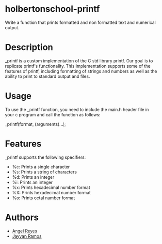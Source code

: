 # holbertonschool-printf
Write a function that prints formatted and non formatted text and numerical output.

# Description
\_printf is a custom implementation of the C std library printf. Our goal is to 
replicate printf's functionality. This implementation supports some of the features of
printf, including formatting of strings and numbers as well as the ability to print to 
standard output and files.

# Usage
To use the \_printf function, you need to include the main.h header file in your c 
program and call the function as follows:

\_printf(format, (arguments)...);

# Features
\_printf supports the following specifiers:

- %c: Prints a single character
- %s: Prints a string of characters
- %d: Prints an integer
- %i: Prints an integer
- %x: Prints hexadecimal number format
- %X: Prints hexadecimal number format
- %o: Prints octal number format

# Authors
- [Angel Reyes](https://github.com/areyes-hub)
- [Jayvan Ramos](https://github.com/Jayvan23)
